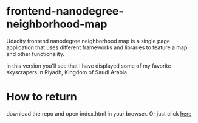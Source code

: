 # frontend-nanodegree-neighborhood-map
Udacity frontend nanodegree neighborhood map is a single page application that uses different frameworks and libraries to feature a map and other functionality.

in this version you'll see that i have displayed some of my favorite skyscrapers in Riyadh, Kingdom of Saudi Arabia.
# How to return
  download the repo and open index.html in your browser.
  Or just click  [here](https://xximiaxx.github.io/frontend-nanodegree-neighborhood-map/.)
